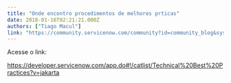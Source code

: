 ```yaml
---
title: "Onde encontro procedimentos de melhores prticas"
date: 2018-01-16T02:21:21.000Z
authors: ["Tiago Macul"]
link: "https://community.servicenow.com/community?id=community_blog&sys_id=739c2225dbd0dbc01dcaf3231f961984"
---
```

<p>Acesse o link:</p><p></p><p><a href="https://developer.servicenow.com/app.do#!/catlist/Technical%20Best%20Practices?v=jakarta" title="https://developer.servicenow.com/app.do#!/catlist/Technical%20Best%20Practices?v=jakarta">https://developer.servicenow.com/app.do#!/catlist/Technical%20Best%20Practices?v=jakarta</a> </p>